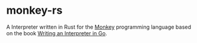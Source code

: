 # monkey-rs

A Interpreter written in Rust for the [Monkey](https://monkeylang.org/) programming language based on the book [Writing an Interpreter in Go](https://interpreterbook.com/).
